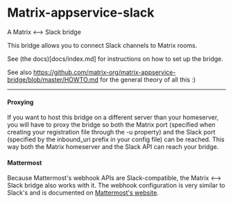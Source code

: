 # Matrix-appservice-slack
A Matrix &lt;--&gt; Slack bridge

This bridge allows you to connect Slack channels to Matrix rooms.

See (the docs)[docs/index.md] for instructions on how to set up the bridge.


See also https://github.com/matrix-org/matrix-appservice-bridge/blob/master/HOWTO.md for the general theory of all this :)

------------


#### Proxying

If you want to host this bridge on a different server than your homeserver, you will have
to proxy the bridge so both the Matrix port (specified when creating your registration file
through the -u property) and the Slack port (specified by the inbound_uri prefix in your
config file) can be reached. This way both the Matrix homeserver and the Slack API can reach
your bridge.

#### Mattermost

Because Mattermost's webhook APIs are Slack-compatible, the Matrix &lt;--> Slack bridge
also works with it. The webhook configuration is very similar to Slack's and is
documented on [Mattermost's website](https://www.mattermost.org/webhooks/).
